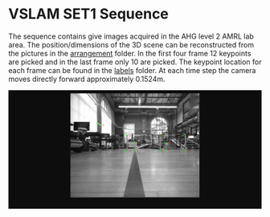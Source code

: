# VSLAM SET1 Sequence
The sequence contains give images acquired in the AHG level 2 AMRL lab area. The position/dimensions of the 3D scene can be reconstructed from the pictures in the [arrangement](arrangement) folder. In the first four frame 12 keypoints are picked and in the last frame only 10 are picked. The keypoint location for each frame can be found in the [labels](labels) folder. At each time step the camera moves directly forward approximately 0.1524m.

<img src="sequence_gif.gif" width="1224">